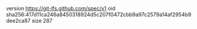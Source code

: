 version https://git-lfs.github.com/spec/v1
oid sha256:417d11ca246a8450318924d5c207f0472cbb9a97c2579a14af2954b9dee2ca87
size 287
